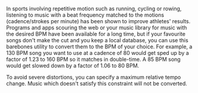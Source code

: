 In sports involving repetitive motion such as running, cycling or rowing, listening to music with a beat frequency matched to the motions (cadence/strokes per minute) has been shown to improve athletes' results. Programs and apps scouring the web or your music library for music with the desired BPM have been available for a long time, but if your favourite songs don't make the cut and you keep a local database, you can use this barebones utility to convert them to the BPM of your choice. For example, a 130 BPM song you want to use at a cadence of 80 would get sped up by a factor of 1.23 to 160 BPM so it matches in double-time. A 85 BPM song would get slowed down by a factor of 1.06 to 80 BPM.

To avoid severe distortions, you can specify a maximum relative tempo change. Music which doesn't satisfy this constraint will not be converted.
